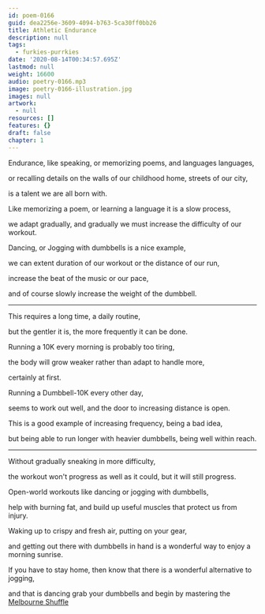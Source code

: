 ```yaml
---
id: poem-0166
guid: dea2256e-3609-4094-b763-5ca30ff0bb26
title: Athletic Endurance
description: null
tags:
  - furkies-purrkies
date: '2020-08-14T00:34:57.695Z'
lastmod: null
weight: 16600
audio: poetry-0166.mp3
image: poetry-0166-illustration.jpg
images: null
artwork:
  - null
resources: []
features: {}
draft: false
chapter: 1
---
```


Endurance, like speaking, or memorizing poems, and languages languages,

or recalling details on the walls of our childhood home, streets of our city,

is a talent we are all born with.

Like memorizing a poem, or learning a language it is a slow process,

we adapt gradually, and gradually we must increase the difficulty of our workout.

Dancing, or Jogging with dumbbells is a nice example,

we can extent duration of our workout or the distance of our run,

increase the beat of the music or our pace,

and of course slowly increase the weight of the dumbbell.

---

This requires a long time, a daily routine,

but the gentler it is, the more frequently it can be done.

Running a 10K every morning is probably too tiring,

the body will grow weaker rather than adapt to handle more,

certainly at first.

Running a Dumbbell-10K every other day,

seems to work out well, and the door to increasing distance is open.

This is a good example of increasing frequency, being a bad idea,

but being able to run longer with heavier dumbbells, being well within reach.

---

Without gradually sneaking in more difficulty,

the workout won't progress as well as it could, but it will still progress.

Open-world workouts like dancing or jogging with dumbbells,

help with burning fat, and build up useful muscles that protect us from injury.

Waking up to crispy and fresh air, putting on your gear,

and getting out there with dumbbells in hand is a wonderful way to enjoy a morning sunrise.

If you have to stay home, then know that there is a wonderful alternative to jogging,

and that is dancing grab your dumbbells and begin by mastering the [Melbourne Shuffle](https://en.wikipedia.org/wiki/Melbourne_shuffle)
